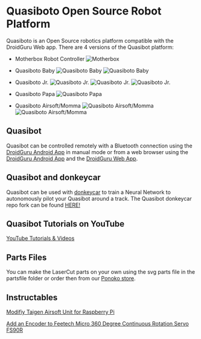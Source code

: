# Quasiboto Open Source Robot Platform

Quasiboto is an Open Source robotics platform compatible with the DroidGuru Web app. There are 4 versions of the Quasibot platform:

* Motherbox Robot Controller
![Motherbox](./pics/motherbox_closeup.jpg)

* Quasiboto Baby
![Quasiboto Baby](./pics/quasibotBaby_iso.jpg)
![Quasiboto Baby](./pics/quasibotBaby_front.jpg)

* Quasiboto Jr.
![Quasiboto Jr.](./pics/quasibotJr_side.jpg)
![Quasiboto Jr.](./pics/quasibotJr_front1.jpg)
![Quasiboto Jr.](./pics/quasibotJr_front2.jpg)

* Quasiboto Papa
![Quasiboto Papa](./pics/quasibotPapa_iso.jpg)

* Quasiboto Airsoft/Momma
![Quasiboto Airsoft/Momma](./pics/quasibotAirsoft.jpg)
![Quasiboto Airsoft/Momma](./pics/quasibot_airsoft_papa.jpg)

## Quasibot
Quasibot can be controlled remotely with a Bluetooth connection using the [DroidGuru Android App](https://play.google.com/store/apps/details?id=ris.com.robotbuddy) in manual mode or from a web browser using the [DroidGuru Android App](https://play.google.com/store/apps/details?id=ris.com.robotbuddy) and the [DroidGuru Web App](http://droidguru.net/).

## Quasibot and donkeycar
Quasibot can be used with [donkeycar](http://docs.donkeycar.com/) to train a Neural Network to autonomously pilot your Quasibot around a track. The Quasibot donkeycar repo fork can be found [HERE!](https://github.com/mtedder/donkeycar)

## Quasibot Tutorials on YouTube
[YouTube Tutorials & Videos](https://www.youtube.com/channel/UCOfMeLmnqhktNxsNVfA3sCg)

## Parts Files
You can make the LaserCut parts on your own using the svg parts file in the partsfile folder or order then from our [Ponoko store](https://www.ponoko.com/showroom/roboticintelligencesoftware/products).

## Instructables
[Modifiy Taigen Airsoft Unit for Raspberry Pi](https://www.instructables.com/id/Modifiy-Taigen-Airsoft-Firing-Unit-for-Raspberry-P/)

[Add an Encoder to Feetech Micro 360 Degree Continuous Rotation Servo FS90R](https://www.instructables.com/id/Add-an-Encoder-to-Feetech-Micro-360-Degree-Continu/)
